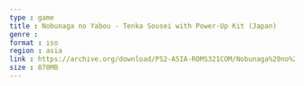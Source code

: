 ```yaml
---
type : game
title : Nobunaga no Yabou - Tenka Sousei with Power-Up Kit (Japan)
genre : 
format : iso
region : asia
link : https://archive.org/download/PS2-ASIA-ROMS321COM/Nobunaga%20no%20Yabou%20-%20Tenka%20Sousei%20with%20Power-Up%20Kit%20%28Japan%29.7z
size : 870MB
---
```


